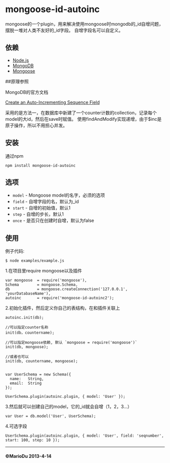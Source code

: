 mongoose-id-autoinc
====================

mongoose的一个plugin，用来解决使用mongoose时mongodb的_id自增问题，摆脱一堆对人类不友好的_id字段。
自增字段名可以自定义。

## 依赖

- [Node.js](http://nodejs.org/)
- [MongoDB](http://www.mongodb.org)
- [Mongoose](http://mongoosejs.com)

##原理参照

MongoDB的官方文档

[Create an Auto-Incrementing Sequence Field](http://docs.mongodb.org/manual/tutorial/create-an-auto-incrementing-field/)

采用的是方法一，在数据库中新建了一个counter计数的collection，记录每个model的大id，然后在save时赋值。
使用findAndModify实现递增，由于$inc是原子操作，所以不用担心并发。

## 安装

通过npm

    npm install mongoose-id-autoinc

## 选项

- `model` - Mongoose model的名字，必须的选项
- `field` - 自增字段的名，默认为_id
- `start` - 自增的初始值，默认1
- `step`  - 自增的步长，默认1
- `once`  - 是否只在创建时自增，默认为false


## 使用

例子代码:

    $ node examples/example.js

1.在项目里require mongoose以及插件

    var mongoose  = require('mongoose'),
    Schema        = mongoose.Schema,
    db            = mongoose.createConnection('127.0.0.1', 'yourDatabaseName'),
    autoinc       = require('mongoose-id-autoinc2');

2.初始化插件，然后定义你自己的表结构，在和插件关联上

    autoinc.init(db);

    //可以指定counter名称
    init(db，countername);

    //可以指定mongoose依赖, 默认 `mongoose = require('mongoose')`
    init(db, mongoose);

    //或者也可以
    init(db, countername, mongoose);


    var UserSchema = new Schema({
      name:   String,
      email:  String
    });

    UserSchema.plugin(autoinc.plugin, { model: 'User' });

3.然后就可以创建自己的model，它的_id就会自增（1，2，3...）

    var User = db.model('User', UserSchema);

4.可选字段

    UserSchema.plugin(autoinc.plugin, { model: 'User', field: 'seqnumber', start: 100, step: 10 });

---------------------------------------

#### &copy;MarioDu 2013-4-14
